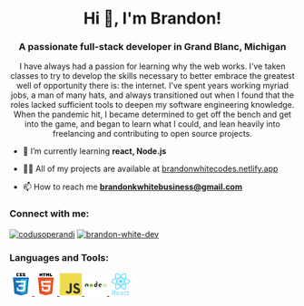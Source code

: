 <h1 align="center">Hi 👋, I'm Brandon!</h1>
<h3 align="center">A passionate full-stack developer in Grand Blanc, Michigan</h3>

<p align="center">
I have always had a passion for learning why the web works. I’ve taken classes to try to develop the skills necessary to better embrace the greatest well of opportunity there is: the internet. I’ve spent years working myriad jobs, a man of many hats, and always transitioned out when I found that the roles lacked sufficient tools to deepen my software engineering knowledge. When the pandemic hit, I became determined to get off the bench and get into the game, and began to learn what I could, and lean heavily into freelancing and contributing to open source projects.
<p>




- 🌱 I’m currently learning **react, Node.js**

- 👨‍💻 All of my projects are available at [brandonwhitecodes.netlify.app](brandonwhitecodes.netlify.app)

- 📫 How to reach me **brandonkwhitebusiness@gmail.com**

<h3 align="left">Connect with me:</h3>
<p align="left">
<a href="https://twitter.com/codusoperandi" target="blank"><img align="center" src="https://raw.githubusercontent.com/rahuldkjain/github-profile-readme-generator/master/src/images/icons/Social/twitter.svg" alt="codusoperandi" height="30" width="40" /></a>
<a href="https://linkedin.com/in/brandon-white-dev" target="blank"><img align="center" src="https://raw.githubusercontent.com/rahuldkjain/github-profile-readme-generator/master/src/images/icons/Social/linked-in-alt.svg" alt="brandon-white-dev" height="30" width="40" /></a>
</p>

<h3 align="left">Languages and Tools:</h3>
<p align="left"> <a href="https://www.w3schools.com/css/" target="_blank" rel="noreferrer"> <img src="https://raw.githubusercontent.com/devicons/devicon/master/icons/css3/css3-original-wordmark.svg" alt="css3" width="40" height="40"/> </a> <a href="https://www.w3.org/html/" target="_blank" rel="noreferrer"> <img src="https://raw.githubusercontent.com/devicons/devicon/master/icons/html5/html5-original-wordmark.svg" alt="html5" width="40" height="40"/> </a> <a href="https://developer.mozilla.org/en-US/docs/Web/JavaScript" target="_blank" rel="noreferrer"> <img src="https://raw.githubusercontent.com/devicons/devicon/master/icons/javascript/javascript-original.svg" alt="javascript" width="40" height="40"/> </a> <a href="https://nodejs.org" target="_blank" rel="noreferrer"> <img src="https://raw.githubusercontent.com/devicons/devicon/master/icons/nodejs/nodejs-original-wordmark.svg" alt="nodejs" width="40" height="40"/> </a> <a href="https://reactjs.org/" target="_blank" rel="noreferrer"> <img src="https://raw.githubusercontent.com/devicons/devicon/master/icons/react/react-original-wordmark.svg" alt="react" width="40" height="40"/> </a> </p>
